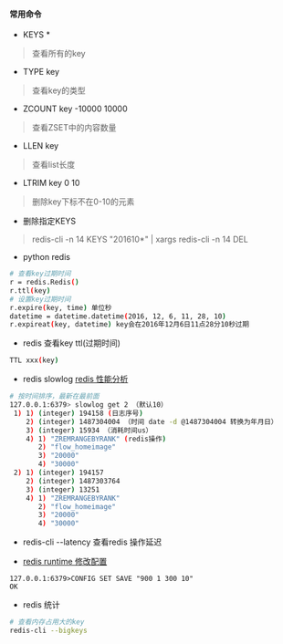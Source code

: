 #### 常用命令

* KEYS * 

> 查看所有的key

* TYPE key

> 查看key的类型

* ZCOUNT key -10000 10000

> 查看ZSET中的内容数量

* LLEN key 

> 查看list长度

* LTRIM key 0 10

> 删除key下标不在0-10的元素

* 删除指定KEYS 

> redis-cli -n 14 KEYS "201610*" | xargs redis-cli -n 14 DEL

* python redis 
``` bash
# 查看key过期时间
r = redis.Redis()
r.ttl(key)
# 设置key过期时间
r.expire(key, time) 单位秒
datetime = datetime.datetime(2016, 12, 6, 11, 28, 10)
r.expireat(key, datetime) key会在2016年12月6日11点28分10秒过期
```

* redis 查看key ttl(过期时间)
``` bash
TTL xxx(key)
```

* redis slowlog [redis 性能分析](http://www.zmonster.me/2015/12/16/redis-performance-analysis.html)
``` bash
# 按时间排序，最新在最前面
127.0.0.1:6379> slowlog get 2 （默认10）
 1) 1) (integer) 194158 (日志序号)
    2) (integer) 1487304004 （时间 date -d @1487304004 转换为年月日）
    3) (integer) 15934 （消耗时间us）
    4) 1) "ZREMRANGEBYRANK" (redis操作)
       2) "flow_homeimage"
       3) "20000"
       4) "30000"
 2) 1) (integer) 194157
    2) (integer) 1487303764
    3) (integer) 13251
    4) 1) "ZREMRANGEBYRANK"
       2) "flow_homeimage"
       3) "20000"
       4) "30000"
```

* redis-cli --latency 查看redis 操作延迟

* [redis runtime 修改配置](https://redis.io/commands/config-set)
``` hash 
127.0.0.1:6379>CONFIG SET SAVE "900 1 300 10"
OK
```

* redis 统计
``` bash
# 查看内存占用大的key
redis-cli --bigkeys
```

